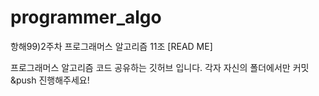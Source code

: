 # programmer_algo
항해99)2주차 프로그래머스 알고리즘 11조
[READ ME]

프로그래머스 알고리즘 코드 공유하는 깃허브 입니다.
각자 자신의 폴더에서만 커밋&push 진행해주세요!
